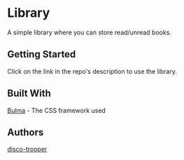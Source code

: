 # Library

A simple library where you can store read/unread books.

## Getting Started

Click on the link in the repo's description to use the library.

## Built With

[Bulma](https://bulma.io/) - The CSS framework used

## Authors

[disco-trooper](https://github.com/disco-trooper)
